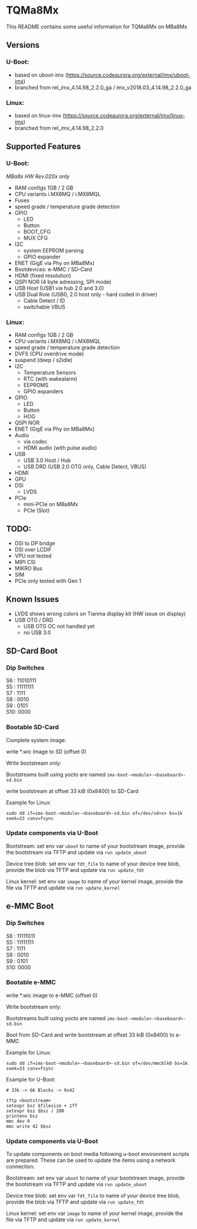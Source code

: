 # TQMa8Mx

This README contains some useful information for TQMa8Mx on MBa8Mx

## Versions

### U-Boot:

* based on uboot-imx (https://source.codeaurora.org/external/imx/uboot-imx)
* branched from rel\_imx\_4.14.98\_2.2.0\_ga / imx\_v2018.03\_4.14.98\_2.2.0\_ga

### Linux:

* based on linux-imx (https://source.codeaurora.org/external/imx/linux-imx)
* branched from rel\_imx\_4.14.98\_2.2.0

## Supported Features

### U-Boot:

_MBa8x HW Rev.020x only_

* RAM configs 1GB / 2 GB
* CPU variants i.MX8MQ / i.MX8MQL
* Fuses
* speed grade / temperature grade detection
* GPIO
  * LED
  * Button
  * BOOT_CFG
  * MUX CFG
* I2C
  * system EEPROM parsing
  * GPIO expander
* ENET (GigE via Phy on MBa8Mx)
* Bootdevices: e-MMC / SD-Card
* HDMI (fixed resolution)
* QSPI NOR (4 byte adressing, SPI mode)
* USB Host (USB1 via hub 2.0 and 3.0)
* USB Dual Role (USB0, 2.0 host only - hard coded in driver)
  * Cable Detect / ID
  * switchable VBUS

### Linux:

* RAM configs 1GB / 2 GB
* CPU variants i.MX8MQ / i.MX8MQL
* speed grade / temperature grade detection
* DVFS (CPU overdrive mode)
* suspend (deep / s2idle)
* I2C
  * Temperature Sensors
  * RTC (with wakealarm)
  * EEPROMS
  * GPIO expanders
* GPIO
  * LED
  * Button
  * HOG
* QSPI NOR
* ENET (GigE via Phy on MBa8Mx)
* Audio
  * via codec
  * HDMI audio (with pulse audio)
* USB
  * USB 3.0 Host / Hub
  * USB DRD (USB 2.0 OTG only, Cable Detect, VBUS)
* HDMI
* GPU
* DSI
  * LVDS
* PCIe
  * mini-PCIe on MBa8Mx
  * PCIe (Slot)

## TODO:

* DSI to DP bridge
* DSI over LCDIF
* VPU not tested
* MIPI CSI
* MIKRO Bus
* SIM
* PCIe only tested with Gen 1

## Known Issues

* LVDS shows wrong colors on Tianma display kit (HW issue on display)
* USB OTG / DRD
  * USB OTG OC not handled yet
  * no USB 3.0

## SD-Card Boot

### Dip Switches

S6 : 11010111  
S5 : 11111111  
S7 : 1111  
S8 : 0010  
S9 : 0101  
S10: 0000  

### Bootable SD-Card

Complete system image:

write *.wic Image to SD (offset 0)

Write bootstream only:

Bootstreams built using yocto are named `imx-boot-<module>-<baseboard>-sd.bin`

write bootstream at offset 33 kiB (0x8400) to SD-Card

Example for Linux:

`sudo dd if=imx-boot-<module>-<baseboard>-sd.bin of=/dev/sd<x> bs=1k seek=33 conv=fsync`

### Update components via U-Boot

Bootstream: set env var `uboot` to name of your bootstream image, provide the
bootstream via TFTP and update via `run update_uboot`

Device tree blob: set env var `fdt_file` to name of your device tree blob,
provide the blob via TFTP and update via `run update_fdt`

Linux kernel: set env var `image` to name of your kernel image,
provide the file via TFTP and update via `run update_kernel`

## e-MMC Boot

### Dip Switches

S6 : 11111011  
S5 : 11111111  
S7 : 1111  
S8 : 0010  
S9 : 0101  
S10: 0000  

### Bootable e-MMC

write *.wic image to e-MMC (offset 0)

Write bootstream only:

Bootstreams built using yocto are named `imx-boot-<module>-<baseboard>-sd.bin`

Boot from SD-Card and write bootstream at offset 33 kiB (0x8400) to e-MMC

Example for Linux:

`sudo dd if=imx-boot-<module>-<baseboard>-sd.bin of=/dev/mmcblk0 bs=1k seek=33 conv=fsync`

Example for U-Boot:

```
# 33k -> 66 Blocks -> 0x42

tftp <bootstream>
setexpr bsz $filesize + 1ff
setexpr bsz $bsz / 200
printenv bsz
mmc dev 0
mmc write 42 $bsz
```

### Update components via U-Boot

To update components on boot media following u-boot environment scripts are
prepared. These can be used to update the items using a network connection.

Bootstream: set env var `uboot` to name of your bootstream image, provide the
bootstream via TFTP and update via `run update_uboot`

Device tree blob: set env var `fdt_file` to name of your device tree blob,
provide the blob via TFTP and update via `run update_fdt`

Linux kernel: set env var `image` to name of your kernel image,
provide the file via TFTP and update via `run update_kernel`

